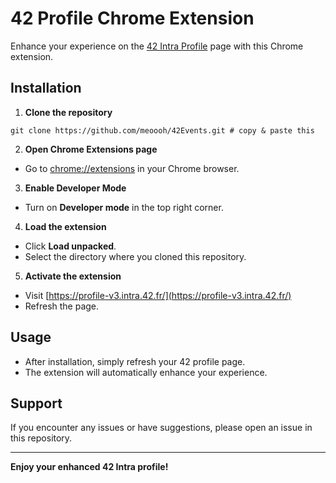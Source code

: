 # 42 Profile Chrome Extension

Enhance your experience on the [42 Intra Profile](https://profile-v3.intra.42.fr/) page with this Chrome extension.

## Installation

1. **Clone the repository**
```
git clone https://github.com/meoooh/42Events.git # copy & paste this
```

2. **Open Chrome Extensions page**
- Go to [chrome://extensions](chrome://extensions) in your Chrome browser.

3. **Enable Developer Mode**
- Turn on **Developer mode** in the top right corner.

4. **Load the extension**
- Click **Load unpacked**.
- Select the directory where you cloned this repository.

5. **Activate the extension**
- Visit [https://profile-v3.intra.42.fr/](https://profile-v3.intra.42.fr/)
- Refresh the page.

## Usage

- After installation, simply refresh your 42 profile page.
- The extension will automatically enhance your experience.

## Support

If you encounter any issues or have suggestions, please open an issue in this repository.

---

**Enjoy your enhanced 42 Intra profile!**
